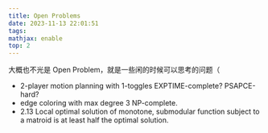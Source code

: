```yaml
---
title: Open Problems
date: 2023-11-13 22:01:51
tags: 
mathjax: enable
top: 2
---
```


大概也不光是 Open Problem，就是一些闲的时候可以思考的问题（

- 2-player motion planning with 1-toggles EXPTIME-complete? PSAPCE-hard?
- edge coloring with max degree 3 NP-complete.
- 2.13 Local optimal solution of monotone, submodular function subject to a matroid is at least half the optimal solution.